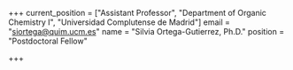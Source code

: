 +++
current_position = ["Assistant Professor", "Department of Organic Chemistry I", "Universidad Complutense de Madrid"]
email = "siortega@quim.ucm.es"
name = "Silvia Ortega-Gutierrez, Ph.D."
position = "Postdoctoral Fellow"

+++

